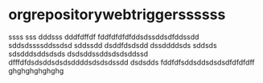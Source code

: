 # orgrepositorywebtriggerssssss
ssss
sss
dddsss
dddfdffdf
fddfdfdfdfddsdssddsdfddssdd
sddsdssssddssdsd
sddssdd
dsddfdsdsdd
dssddddsds
sddsds
sdsdddsddsdsds
dsdsddssddsdsdsddssd
dfffdfdsdsddsdsdsddddsdsdsdssdd
dsdsdds
fddfdfsddsddsdsdsdfdfdfdff
ghghghghghghg
